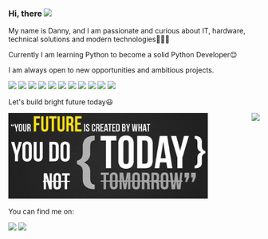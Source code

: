 ### Hi, there <img src="https://raw.githubusercontent.com/MartinHeinz/MartinHeinz/master/wave.gif" width="30px">

My name is Danny, and I am passionate and curious about IT, hardware, technical solutions and modern technologies👨🏻‍💻 

Currently I am learning Python to become a solid Python Developer😌

I am always open to new opportunities and ambitious projects.

![](https://img.shields.io/badge/OS-Linux-informational?style=flat&logo=linux&logoColor=white&color=22924f)
![](https://img.shields.io/badge/Editor-PyCharm_IDEA-informational?style=flat&logo=pycharm&logoColor=white&color=22924f)
![](https://img.shields.io/badge/Code-Python-informational?style=flat&logo=python&logoColor=white&color=22924f)
![](https://img.shields.io/badge/Code-Django-informational?style=flat&logo=django&logoColor=white&color=22924f)
![](https://img.shields.io/badge/Code-Flask-informational?style=flat&logo=flask&logoColor=white&color=22924f)
![](https://img.shields.io/badge/Code-Make-informational?style=flat&logo=cmake&logoColor=white&color=22924f)
![](https://img.shields.io/badge/Shell-Bash-informational?style=flat&logo=gnu-bash&logoColor=white&color=22924f)
![](https://img.shields.io/badge/Tools-MongoDB-informational?style=flat&logo=mongodb&logoColor=white&color=22924f)
![](https://img.shields.io/badge/Tools-PostgreSQL-informational?style=flat&logo=postgresql&logoColor=white&color=22924f)
![](https://img.shields.io/badge/Tools-Docker-informational?style=flat&logo=docker&logoColor=white&color=22924f)
![](https://img.shields.io/badge/Cloud-Digital_Ocean-informational?style=flat&logo=digitalocean&logoColor=white&color=22924f)

Let's build bright future today😃

<img align="right" height="170" src="https://github-readme-stats.vercel.app/api?username=dnplkv&show_icons=true&theme=dark" />

<p>
	<img src="https://github.com/dnplkv/dnplkv/blob/main/quote.jpg" width="400"/>
</p>

You can find me on:

<p>
	<a  align="right" href="https://twitter.com/dannypolyakov"><img src="https://img.shields.io/badge/twitter-%231DA1F2.svg?&style=for-the-badge&logo=twitter&logoColor=white" height=25></a>
	<a align="right" href="https://www.linkedin.com/in/danny-polyakov-745820200/"><img src="https://img.shields.io/badge/linkedin-%230077B5.svg?&style=for-the-badge&logo=linkedin&logoColor=white" height=25></a>
</p>

